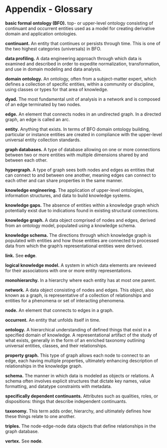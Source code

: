 # Appendix - Glossary

**basic formal ontology (BFO).** top- or upper-level ontology consisting of continuant and occurrent entities used as a model for creating derivative domain and application ontologies.

**continuant.** An entity that continues or persists through time. This is one of the two highest categories (universals) in BFO.

**data profiling.** A data engineering approach through which data is examined and described in order to expedite normalization, transformation, and use in domain modeling and data analysis.

**domain ontology.** An ontology, often from a subject-matter expert, which defines a collection of specific entities, within a community or discipline, using classes or types for that area of knowledge.

**dyad.** The most fundamental unit of analysis in a network and is composed of an edge terminated by two nodes.

**edge.** An element that connects nodes in an undirected graph. In a directed graph, an edge is called an arc.

**entity.** Anything that exists. In terms of BFO domain ontology building, particular or instance entities are created in compliance with the upper-level universal entity collection standards.

**graph databases.** A type of database allowing on one or more connections between two or more entities with multiple dimensions shared by and between each other.

**hypergraph.** A type of graph sees both nodes and edges as entities that can connect to and between one another, meaning edges can connect to each other and can share properties in the same manner.

**knowledge engineering.** The application of upper-level ontologies, information structures, and data to build knowledge systems.

**knowledge gaps.** The absence of entities within a knowledge graph which potentially exist due to indications found in existing structural connections.

**knowledge graph.** A data object comprised of nodes and edges, derived from an ontology model, populated using a knowledge schema.

**knowledge schema.** The directions through which knowledge graph is populated with entities and how those entities are connected to processed data from which the graph’s representational entities were derived.

**link.** See **edge**.

**logical knowledge model.** A system in which data elements are reviewed for their associations with one or more entity representations.

**monohierarchy.** In a hierarchy where each entity has at most one parent.

**network.** A data object consisting of nodes and edges. This object, also known as a graph, is representative of a collection of relationships and entities for a phenomena or set of interacting phenomena.

**node.** An element that connects to edges in a graph.

**occurrent.** An entity that unfolds itself in time.

**ontology.** A hierarchical understanding of defined things that exist in a specified domain of knowledge. A representational artifact of the study of what exists, generally in the form of an enriched taxonomy outlining universal entities, classes, and their relationships.

**property graph.** This type of graph allows each node to connect to an edge, each having multiple properties, ultimately enhancing description of relationships in the knowledge graph.

**schema.** The manner in which data is modeled as objects or relations. A schema often involves explicit structures that dictate key names, value formatting, and datatype constraints with metadata.

**specifically dependent continuants.** Attributes such as qualities, roles, or dispositions: things that describe independent continuants.

**taxonomy.** This term adds order, hierarchy, and ultimately defines how these things relate to one another.

**triples.** The node-edge-node data objects that define relationships in the graph database.

**vertex.** See **node**.
